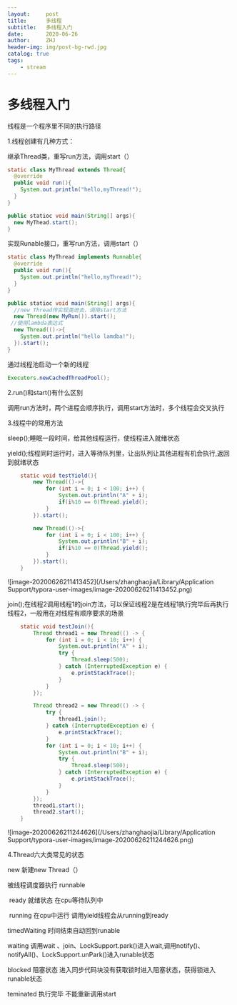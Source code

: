 ```yaml
---
layout:     post
title:      多线程
subtitle:   多线程入门
date:       2020-06-26
author:     ZHJ
header-img: img/post-bg-rwd.jpg
catalog: true
tags:
    - stream
---
```




# 多线程入门

线程是一个程序里不同的执行路径

1.线程创建有几种方式：

继承Thread类，重写run方法，调用start（）

```java
static class MyThread extends Thread{
  @override
  public void run(){
    System.out.println("hello,myThread!");
  }
}

public statioc void main(String[] args){
  new MyThead.start();
}
```

实现Runable接口，重写run方法，调用start（）

```java
static class MyThread implements Runnable{
  @override
  public void run(){
    System.out.println("hello,myThread!");
  }
}

public statioc void main(String[] args){
  //new Thread传实现类进去，调用start方法
  new Thread(new MyRun()).start();
 //使用lambda表达式
  new Thread(()->{
    System.out.println("hello lamdba!");
  }).start();
}
```

通过线程池启动一个新的线程

```java
Executors.newCachedThreadPool();
```

2.run()和start()有什么区别

调用run方法时，两个进程会顺序执行，调用start方法时，多个线程会交叉执行

3.线程中的常用方法

sleep();睡眠一段时间，给其他线程运行，使线程进入就绪状态

yield();线程同时运行时，进入等待队列里，让出队列让其他进程有机会执行,返回到就绪状态

```java
    static void testYield(){
        new Thread(()->{
            for (int i = 0; i < 100; i++) {
                System.out.println("A" + i);
                if(i%10 == 0)Thread.yield();
            }
        }).start();

        new Thread(()->{
            for (int i = 0; i < 100; i++) {
                System.out.println("B" + i);
                if(i%10 == 0)Thread.yield();
            }
        }).start();
    }
```

![image-20200626211413452](/Users/zhanghaojia/Library/Application Support/typora-user-images/image-20200626211413452.png)

join();在线程2调用线程1的join方法，可以保证线程2是在线程1执行完毕后再执行线程2，一般用在对线程有顺序要求的场景

```java
    static void testJoin(){
        Thread thread1 = new Thread(() -> {
            for (int i = 0; i < 10; i++) {
                System.out.println("A" + i);
                try {
                    Thread.sleep(500);
                } catch (InterruptedException e) {
                    e.printStackTrace();
                }
            }
        });

        Thread thread2 = new Thread(() -> {
            try {
                thread1.join();
            } catch (InterruptedException e) {
                e.printStackTrace();
            }
            for (int i = 0; i < 10; i++) {
                System.out.println("B" + i);
                try {
                    Thread.sleep(500);
                } catch (InterruptedException e) {
                    e.printStackTrace();
                }
            }
        });
        thread1.start();
        thread2.start();
    }
```

![image-20200626211244626](/Users/zhanghaojia/Library/Application Support/typora-user-images/image-20200626211244626.png)

4.Thread六大类常见的状态

new 新建new Thread（）

被线程调度器执行 runnable

​	ready 就绪状态 在cpu等待队列中

​	running 在cpu中运行 调用yield线程会从running到ready

timedWaiting 时间结束自动回到runable

waiting 调用wait 、join、LockSupport.park()进入wait,调用notify()、notifyAll()、LockSupport.unPark()进入runable状态

blocked 阻塞状态 进入同步代码块没有获取锁时进入阻塞状态，获得锁进入runable状态

teminated 执行完毕 不能重新调用start
